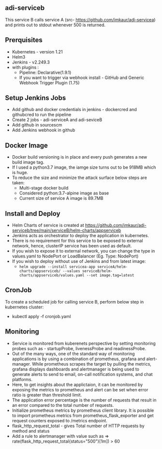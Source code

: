 ## adi-serviceb
This service B calls service A (src- https://github.com/imkaur/adi-servicea) and prints out to stdout whenever 500 is returned.
## Prerquisites
* Kubernetes - version 1.21
* Helm3
* Jenkins - v2.249.3 
 * with plugins : 
   * Pipeline: Declarative(1.9.1) 
   * If you want to trigger via webhook install - GitHub and Generic Webhook Trigger Plugin (1.75)
## Setup Jenkins Jobs
* Add github and docker credentials in jenkins - dockercred and githubcred to run the pipeline
* Create 2 jobs - adi-serviceA and adi-seviceB
* Add github in sourcescm
* Add Jenkins webhook in github
## Docker Image
* Docker build versioning is in place and every push generates a new build image tag.
* If I used a python3.7 image, the iamge size turns out to be 918MB which is huge.
* To reduce the size and minimize the attack surface below steps are taken:
  * Multi-stage docker build
  * Considered python:3.7-alpine image as base
  * Current size of service A image is 89.7MB
## Install and Deploy
* Helm Charts of service is created at https://github.com/imkaur/adi-serviceb/tree/main/serviceB/helm-charts/appserviceb
* Jenkins acts as orchestrator to deploy the application in kubernetes.
* There is no requirement for this service to be exposed to external network, hence, clusterIP service has been used as default.
* If you wish to expose it to external network, you can change the type in values.yaml to NodePort or LoadBalancer (Eg. Type: NodePort)
* If you wish to deploy without use of Jenkins and from latest image:
  * `helm upgrade --install servicea-app serviceA/helm-charts/appserviceb/ --values serviceB/helm-charts/appserviceb/values.yaml --set image.tag=latest`
## CronJob
To create a scheduled job for calling service B, perform below step in kubernetes cluster:
* kubectl apply -f cronjob.yaml
## Monitoring
* Service is monitored from kuberenets perspective by setting monitoring probes such as - startupProbe, livenessProbe and readinessProbe.
* Out of the many ways, one of the standard way of monitoring applications is by using a combination of prometheus, grafana and alert-manager. While prometheus scrapes the target by pulling the metrics, grafana displays dashboards and alertmanager is being used to generate alerts to send to email, on-call notification systems, and chat platforms.
* Here, to get insights about the applictaion, it can be monitored by exposing the metrics to prometheus and alert can be set when error ratio is greater than threshold limit. 
* The application error percentage is the number of requests that result in an error compared to the total number of requests.
* Initialize prometheus metrics by prometheus client library. It is possible to import prometheus metrics from prometheus_flask_exporter and get request counters exposed to /metrics endpoint.
* flask_http_request_total - gives Total number of HTTP requests by method and status
* Add a rule to alertmanager with value such as => rate(flask_http_request_total{status="500"}[1m]) > 60
